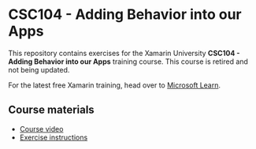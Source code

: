 # CSC104 - Adding Behavior into our Apps

This repository contains exercises for the Xamarin University **CSC104 - Adding Behavior into our Apps** training course.
This course is retired and not being updated.

For the latest free Xamarin training, head over to [Microsoft Learn](https://aka.ms/learn-xamarin).

## Course materials

* [Course video](https://youtu.be/f0d2SXJS9gs)
* [Exercise instructions](https://XamarinUniversity.github.io/CSC104/)
